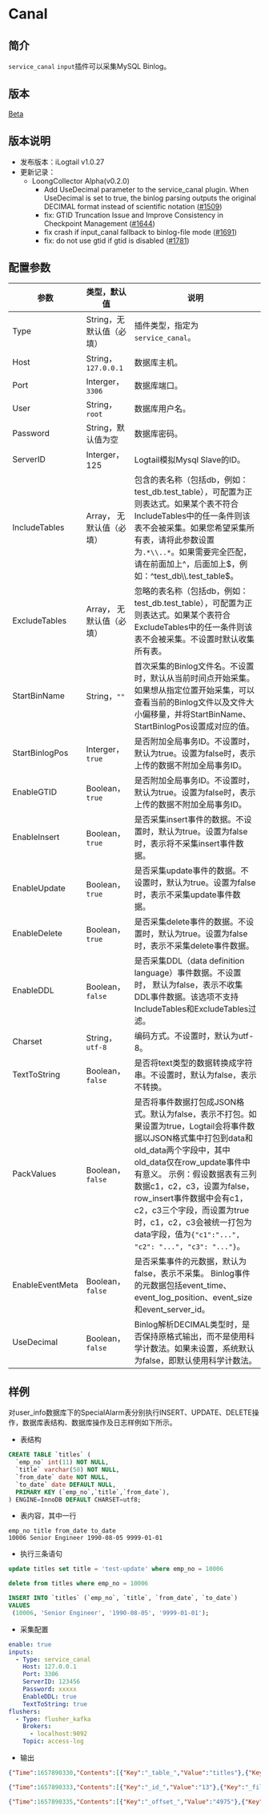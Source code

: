 # Canal

## 简介

`service_canal` `input`插件可以采集MySQL Binlog。

## 版本

[Beta](../../stability-level.md)

## 版本说明

* 发布版本：iLogtail v1.0.27
* 更新记录：
  * LoongCollector Alpha(v0.2.0)
    * Add UseDecimal parameter to the service_canal plugin. When UseDecimal is set to true, the binlog parsing outputs the original DECIMAL format instead of scientific notation ([#1509](https://github.com/alibaba/loongcollector/pull/1509))
    * fix: GTID Truncation Issue and Improve Consistency in Checkpoint Management ([#1644](https://github.com/alibaba/loongcollector/pull/1644))
    * fix crash if input_canal fallback to binlog-file mode ([#1691](https://github.com/alibaba/loongcollector/pull/1691))
    * fix: do not use gtid if gtid is disabled ([#1781](https://github.com/alibaba/loongcollector/pull/1781))

## 配置参数

| 参数 | 类型，默认值 | 说明 |
| --- | --- | --- |
| Type | String，无默认值（必填） | 插件类型，指定为`service_canal`。 |
| Host| String，`127.0.0.1` | 数据库主机。|
| Port | Interger，`3306` | 数据库端口。|
| User | String，`root` | 数据库用户名。|
| Password | String，默认值为空 | 数据库密码。|
| ServerID | Interger，125 | Logtail模拟Mysql Slave的ID。|
| IncludeTables | Array， 无默认值（必填） | 包含的表名称（包括db，例如：test_db.test_table），可配置为正则表达式。如果某个表不符合IncludeTables中的任一条件则该表不会被采集。如果您希望采集所有表，请将此参数设置为`.*\\..*`。如果需要完全匹配，请在前面加上^，后面加上$，例如：^test_db\\.test_table$。 |
| ExcludeTables | Array， 无默认值（必填） | 忽略的表名称（包括db，例如：test_db.test_table），可配置为正则表达式。如果某个表符合ExcludeTables中的任一条件则该表不会被采集。不设置时默认收集所有表。|
| StartBinName | String，`""` | 首次采集的Binlog文件名。不设置时，默认从当前时间点开始采集。如果想从指定位置开始采集，可以查看当前的Binlog文件以及文件大小偏移量，并将StartBinName、StartBinlogPos设置成对应的值。 |
| StartBinlogPos | Interger，`true` | 是否附加全局事务ID。不设置时，默认为true。设置为false时，表示上传的数据不附加全局事务ID。|
| EnableGTID | Boolean，`true`  | 是否附加全局事务ID。不设置时，默认为true。设置为false时，表示上传的数据不附加全局事务ID。|
| EnableInsert | Boolean，`true` | 是否采集insert事件的数据。不设置时，默认为true。设置为false时，表示将不采集insert事件数据。|
| EnableUpdate | Boolean，`true` | 是否采集update事件的数据。不设置时，默认为true。设置为false时，表示不采集update事件数据。 |
| EnableDelete | Boolean，`true` | 是否采集delete事件的数据。不设置时，默认为true。设置为false时，表示不采集delete事件数据。|
| EnableDDL | Boolean，`false` | 是否采集DDL（data definition language）事件数据。不设置时， 默认为false，表示不收集DDL事件数据。该选项不支持IncludeTables和ExcludeTables过滤。|
| Charset | String，`utf-8` | 编码方式。不设置时，默认为utf-8。|
| TextToString | Boolean，`false` | 是否将text类型的数据转换成字符串。不设置时，默认为false，表示不转换。|
| PackValues | Boolean，`false` | 是否将事件数据打包成JSON格式。默认为false，表示不打包。如果设置为true，Logtail会将事件数据以JSON格式集中打包到data和old_data两个字段中，其中old_data仅在row_update事件中有意义。 示例：假设数据表有三列数据c1，c2，c3，设置为false，row_insert事件数据中会有c1，c2，c3三个字段，而设置为true时，c1，c2，c3会被统一打包为data字段，值为`{"c1":"...", "c2": "...", "c3": "..."}`。|
| EnableEventMeta | Boolean，`false` | 是否采集事件的元数据，默认为false，表示不采集。 Binlog事件的元数据包括event_time、event_log_position、event_size和event_server_id。|
| UseDecimal | Boolean，`false` | Binlog解析DECIMAL类型时，是否保持原格式输出，而不是使用科学计数法。如果未设置，系统默认为false，即默认使用科学计数法。|

## 样例

对user_info数据库下的SpecialAlarm表分别执行INSERT、UPDATE、DELETE操作，数据库表结构、数据库操作及日志样例如下所示。

* 表结构

```sql
CREATE TABLE `titles` (
  `emp_no` int(11) NOT NULL,
  `title` varchar(50) NOT NULL,
  `from_date` date NOT NULL,
  `to_date` date DEFAULT NULL,
  PRIMARY KEY (`emp_no`,`title`,`from_date`),
) ENGINE=InnoDB DEFAULT CHARSET=utf8;
```

* 表内容，其中一行

```text
emp_no title from_date to_date
10006 Senior Engineer 1990-08-05 9999-01-01
```

* 执行三条语句

```sql
update titles set title = 'test-update' where emp_no = 10006

delete from titles where emp_no = 10006

INSERT INTO `titles` (`emp_no`, `title`, `from_date`, `to_date`)
VALUES
 (10006, 'Senior Engineer', '1990-08-05', '9999-01-01'); 
```

* 采集配置

```yaml
enable: true
inputs:
  - Type: service_canal
    Host: 127.0.0.1
    Port: 3306
    ServerID: 123456
    Password: xxxxx
    EnableDDL: true
    TextToString: true
flushers:
  - Type: flusher_kafka
    Brokers:
      - localhost:9092
    Topic: access-log
```

* 输出

```json
{"Time":1657890330,"Contents":[{"Key":"_table_","Value":"titles"},{"Key":"_offset_","Value":"4308"},{"Key":"_old_emp_no","Value":"10006"},{"Key":"from_date","Value":"1990-08-05"},{"Key":"_host_","Value":"127.0.0.1"},{"Key":"_event_","Value":"row_update"},{"Key":"_id_","Value":"12"},{"Key":"_old_from_date","Value":"1990-08-05"},{"Key":"_gtid_","Value":"00000000-0000-0000-0000-000000000000:0"},{"Key":"_db_","Value":"employees"},{"Key":"_filename_","Value":"mysql-bin.000001"},{"Key":"_old_title","Value":"Senior Engineer"},{"Key":"_old_to_date","Value":"9999-01-01"},{"Key":"emp_no","Value":"10006"},{"Key":"title","Value":"test-update"},{"Key":"to_date","Value":"9999-01-01"}]}

{"Time":1657890333,"Contents":[{"Key":"_id_","Value":"13"},{"Key":"_filename_","Value":"mysql-bin.000001"},{"Key":"emp_no","Value":"10006"},{"Key":"title","Value":"test-update"},{"Key":"_db_","Value":"employees"},{"Key":"_table_","Value":"titles"},{"Key":"_event_","Value":"row_delete"},{"Key":"from_date","Value":"1990-08-05"},{"Key":"to_date","Value":"9999-01-01"},{"Key":"_host_","Value":"127.0.0.1"},{"Key":"_gtid_","Value":"00000000-0000-0000-0000-000000000000:0"},{"Key":"_offset_","Value":"4660"}]}

{"Time":1657890335,"Contents":[{"Key":"_offset_","Value":"4975"},{"Key":"emp_no","Value":"10006"},{"Key":"title","Value":"Senior Engineer"},{"Key":"from_date","Value":"1990-08-05"},{"Key":"_gtid_","Value":"00000000-0000-0000-0000-000000000000:0"},{"Key":"_filename_","Value":"mysql-bin.000001"},{"Key":"_table_","Value":"titles"},{"Key":"_event_","Value":"row_insert"},{"Key":"_id_","Value":"14"},{"Key":"to_date","Value":"9999-01-01"},{"Key":"_host_","Value":"127.0.0.1"},{"Key":"_db_","Value":"employees"}]}
```
